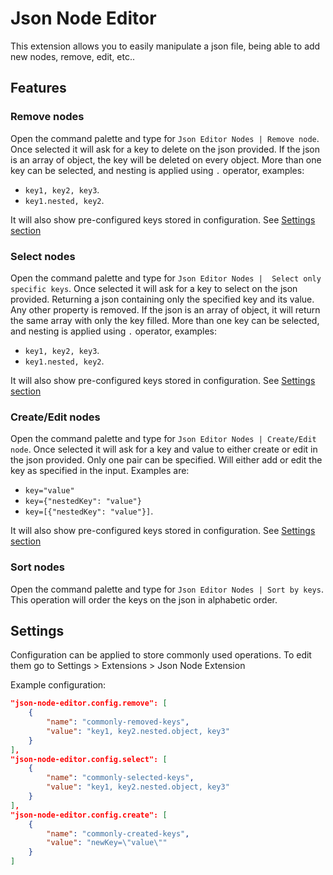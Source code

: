 # Json Node Editor
This extension allows you to easily manipulate a json file, being able to add new nodes, remove, edit, etc..

## Features

### Remove nodes
Open the command palette and type for `Json Editor Nodes | Remove node`. 
Once selected it will ask for a key to delete on the json provided.
If the json is an array of object, the key will be deleted on every object.
More than one key can be selected, and nesting is applied using `.` operator, examples:
- `key1, key2, key3`.
- `key1.nested, key2`.

It will also show pre-configured keys stored in configuration. See [Settings section](#Settings)

### Select nodes
Open the command palette and type for `Json Editor Nodes |  Select only specific keys`. 
Once selected it will ask for a key to select on the json provided. Returning a json containing only the specified key and its value. Any other property is removed.
If the json is an array of object, it will return the same array with only the key filled.
More than one key can be selected, and nesting is applied using `.` operator, examples:
- `key1, key2, key3`.
- `key1.nested, key2`.

It will also show pre-configured keys stored in configuration. See [Settings section](#Settings)

### Create/Edit nodes
Open the command palette and type for `Json Editor Nodes | Create/Edit node`. 
Once selected it will ask for a key and value to either create or edit in the json provided. Only one pair can be specified.
Will either add or edit the key as specified in the input.
Examples are:
- `key="value"`
- `key={"nestedKey": "value"}`
- `key=[{"nestedKey": "value"}]`.

It will also show pre-configured keys stored in configuration. See [Settings section](#Settings)

### Sort nodes
Open the command palette and type for `Json Editor Nodes | Sort by keys`. 
This operation will order the keys on the json in alphabetic order.


## Settings

Configuration can be applied to store commonly used operations.
To edit them go to Settings > Extensions > Json Node Extension

Example configuration:
```json
"json-node-editor.config.remove": [
    {
        "name": "commonly-removed-keys",
        "value": "key1, key2.nested.object, key3"
    }
],
"json-node-editor.config.select": [
    {
        "name": "commonly-selected-keys",
        "value": "key1, key2.nested.object, key3"
    }
],
"json-node-editor.config.create": [
    {
        "name": "commonly-created-keys",
        "value": "newKey=\"value\""
    }
]
```
